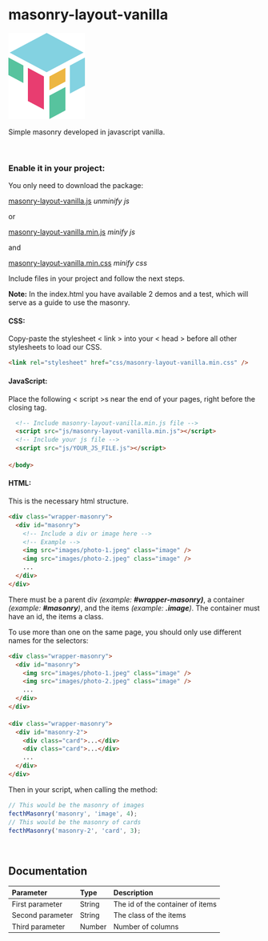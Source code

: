 # masonry-layout-vanilla

![](images/logo-min.png)

Simple masonry developed in javascript vanilla.

&nbsp;
### Enable it in your project:

You only need to download the package:

[masonry-layout-vanilla.js](https://github.com/Mathiew82/masonry-layout-vanilla/blob/master/js/masonry-layout-vanilla.js) *unminify js*

or

[masonry-layout-vanilla.min.js](https://github.com/Mathiew82/masonry-layout-vanilla/blob/master/js/masonry-layout-vanilla.min.js) *minify js*

and

[masonry-layout-vanilla.min.css](https://github.com/Mathiew82/masonry-layout-vanilla/blob/master/css/masonry-layout-vanilla.min.css) *minify css*

Include files in your project and follow the next steps.

**Note:** In the index.html you have available 2 demos and a test, which will serve as a guide to use the masonry.

#### CSS:

Copy-paste the stylesheet < link > into your < head > before all other stylesheets to load our CSS.

```html
<link rel="stylesheet" href="css/masonry-layout-vanilla.min.css" />
```

#### JavaScript:

Place the following < script >s near the end of your pages, right before the closing </body> tag.

```html
  <!-- Include masonry-layout-vanilla.min.js file -->
  <script src="js/masonry-layout-vanilla.min.js"></script>
  <!-- Include your js file -->
  <script src="js/YOUR_JS_FILE.js"></script>

</body>
```

#### HTML:

This is the necessary html structure.

```html
<div class="wrapper-masonry">
  <div id="masonry">
    <!-- Include a div or image here -->
    <!-- Example -->
    <img src="images/photo-1.jpeg" class="image" />
    <img src="images/photo-2.jpeg" class="image" />
    ...
  </div>
</div>
```

There must be a parent div *(example: **#wrapper-masonry)***, a container *(example: **#masonry**)*, and the items *(example: **.image**)*. The container must have an id, the items a class.

To use more than one on the same page, you should only use different names for the selectors:

```html
<div class="wrapper-masonry">
  <div id="masonry">
    <img src="images/photo-1.jpeg" class="image" />
    <img src="images/photo-2.jpeg" class="image" />
    ...
  </div>
</div>

<div class="wrapper-masonry">
  <div id="masonry-2">
    <div class="card">...</div>
    <div class="card">...</div>
    ...
  </div>
</div>
```

Then in your script, when calling the method:

```js
// This would be the masonry of images
fecthMasonry('masonry', 'image', 4);
// This would be the masonry of cards
fecthMasonry('masonry-2', 'card', 3);
```

&nbsp;
## Documentation

| Parameter             | Type         | Description                              |
|:----------------------|:-------------|:-----------------------------------------|
| First parameter       | String       | The id of the container of items         |
| Second parameter      | String       | The class of the items                   |
| Third parameter       | Number       | Number of columns                        |
